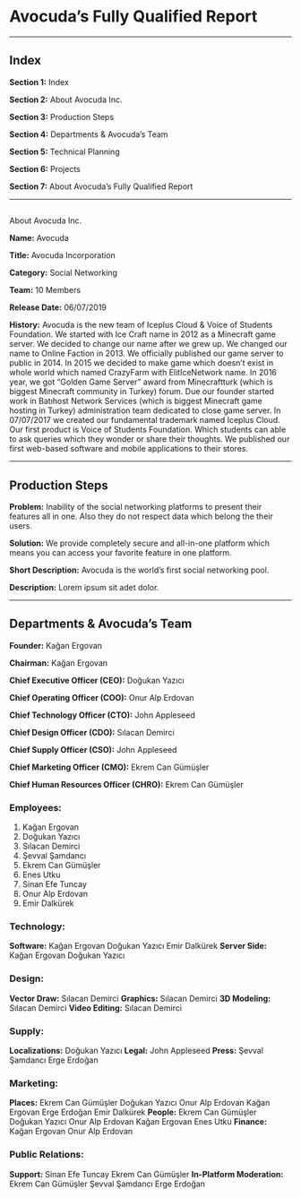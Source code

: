 # Avocuda’s Fully Qualified Report

- - - -

## Index

**Section 1:** Index

**Section 2:** About Avocuda Inc.

**Section 3:**  Production Steps

**Section 4:** Departments & Avocuda’s Team

**Section 5:** Technical Planning

**Section 6:** Projects

**Section 7:** About Avocuda’s Fully Qualified Report

- - - -
## 
About Avocuda Inc.

**Name:** Avocuda

**Title:** Avocuda Incorporation

**Category:** Social Networking

**Team:** 10 Members

**Release Date:** 06/07/2019

**History:** Avocuda is the new team of Iceplus Cloud & Voice of Students Foundation. We started with Ice Craft name in 2012 as a Minecraft game server. We decided to change our name after we grew up. We changed our name to Online Faction in 2013. We officially published our game server to public in 2014. In 2015 we decided to make game which doesn’t exist in whole world which named CrazyFarm with ElitIceNetwork name. In 2016 year, we got “Golden Game Server” award from Minecraftturk (which is biggest Minecraft community in Turkey) forum. Due our founder started work in Batıhost Network Services (which is biggest Minecraft game hosting in Turkey) administration team dedicated to close game server. In 07/07/2017 we created our fundamental trademark named Iceplus Cloud. Our first product is Voice of Students Foundation. Which students can able to ask queries which they wonder or share their thoughts. We published our first web-based software and mobile applications to their stores.

- - - -

## Production Steps
**Problem:**  Inability of the social networking platforms to present their features all in one. Also they do not respect data which belong the their users.

**Solution:** We provide completely secure and all-in-one platform which means you can access your favorite feature in one platform.

**Short Description:** Avocuda is the world’s first social networking pool.

**Description:** Lorem ipsum sit adet dolor.

- - - -

## Departments & Avocuda’s Team

**Founder:** Kağan Ergovan

**Chairman:** Kağan Ergovan

**Chief Executive Officer (CEO):** Doğukan Yazıcı

**Chief Operating Officer (COO):** Onur Alp Erdovan

**Chief Technology Officer (CTO):** John Appleseed

**Chief Design Officer (CDO):** Sılacan Demirci

**Chief Supply Officer (CSO):** John Appleseed

**Chief Marketing Officer (CMO):** Ekrem Can Gümüşler

**Chief Human Resources Officer (CHRO):** Ekrem Can Gümüşler

### Employees:
1. Kağan Ergovan 
2. Doğukan Yazıcı
3. Sılacan Demirci 
4. Şevval Şamdancı
5. Ekrem Can Gümüşler 
6. Enes Utku 
7. Sinan Efe Tuncay 
8. Onur Alp Erdovan
9. Emir Dalkürek

### Technology:
**Software:**
Kağan Ergovan
Doğukan Yazıcı
Emir Dalkürek
**Server Side:**
Kağan Ergovan
Doğukan Yazıcı

### Design:
**Vector Draw:**
Sılacan Demirci
**Graphics:**
Sılacan Demirci
**3D Modeling:**
Sılacan Demirci
**Video Editing:**
Sılacan Demirci

### Supply:
**Localizations:**
Doğukan Yazıcı
**Legal:**
John Appleseed
**Press:**
Şevval Şamdancı
Erge Erdoğan

### Marketing:
**Places:**
Ekrem Can Gümüşler
Doğukan Yazıcı
Onur Alp Erdovan
Kağan Ergovan
Erge Erdoğan
Emir Dalkürek
**People:**
Ekrem Can Gümüşler
Doğukan Yazıcı
Onur Alp Erdovan
Kağan Ergovan
Enes Utku
**Finance:**
Kağan Ergovan
Onur Alp Erdovan

### Public Relations:
**Support:**
Sinan Efe Tuncay
Ekrem Can Gümüşler
**In-Platform Moderation:**
Ekrem Can Gümüşler
Şevval Şamdancı
Erge Erdoğan
